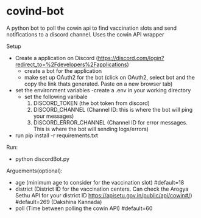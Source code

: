 # covind-bot
A python bot to poll the cowin api to find vaccination slots and send notifications to a discord channel.
Uses the cowin API wrapper


Setup 
- Create a application on Discord (https://discord.com/login?redirect_to=%2Fdevelopers%2Fapplications)
  - create a bot for the application
  - make set up OAuth2 for the bot (click on OAuth2, select bot and the copy the link thats generated. Paste on a new browser tab)
- set the environment variables 
    -create a .env in your working directory 
    - set the following varibale 
      1) DISCORD_TOKEN (the bot token from discord)
      2) DISCORD_CHANNEL (Channel ID: this is where the bot will ping your messages)
      3) DISCORD_ERROR_CHANNEL (Channel ID for error messages. This is where the bot will sending logs/errors) 
- run pip install -r requirements.txt 


Run:
- python discordBot.py 

Arguements(optional): 
  - age (minimum age to consider for the vaccination slot) #default=18
  - district (District ID for the vaccination centers. Can check the Arogya Sethu API for your district ID https://apisetu.gov.in/public/api/cowin#/) #default=269 (Dakshina Kannada)
  - poll (Time between polling the cowin API) #default=60
      

